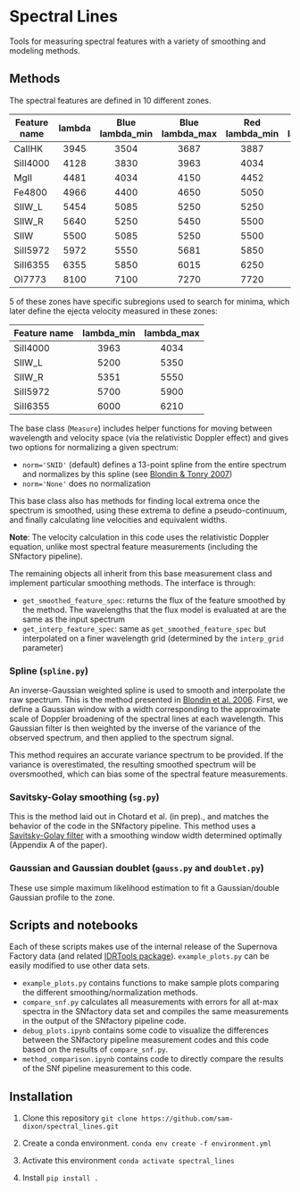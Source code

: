 # Spectral Lines
Tools for measuring spectral features with a variety of smoothing and modeling methods.

## Methods
The spectral features are defined in 10 different zones.

| Feature name | lambda | Blue lambda_min | Blue lambda_max | Red lambda_min | Red lambda_max |
|--------------|:------:|:---------------:|:---------------:|:--------------:|:--------------:|
CaIIHK         | 3945   | 3504            | 3687            | 3887           | 3990           |
SiII4000       | 4128   | 3830            | 3963            | 4034           | 4150           |
MgII           | 4481   | 4034            | 4150            | 4452           | 4573           |
Fe4800         | 4966   | 4400            | 4650            | 5050           | 5300           |
SIIW_L         | 5454   | 5085            | 5250            | 5250           | 5450           |
SIIW_R         | 5640   | 5250            | 5450            | 5500           | 5681           |
SIIW           | 5500   | 5085            | 5250            | 5500           | 5681           |
SiII5972       | 5972   | 5550            | 5681            | 5850           | 6015           |
SiII6355       | 6355   | 5850            | 6015            | 6250           | 6365           |
OI7773         | 8100   | 7100            | 7270            | 7720           | 8000           |

5 of these zones have specific subregions used to search for minima, which later define the ejecta velocity measured in these zones:

| Feature name | lambda_min | lambda_max |
|--------------|:----------:|:----------:|
SiII4000       |3963        |4034        |
SIIW_L         |5200        |5350        |
SIIW_R         |5351        |5550        |
SiII5972       |5700        |5900        |
SiII6355       |6000        |6210        |

The base class (`Measure`) includes helper functions for moving between wavelength and velocity space (via the relativistic Doppler effect) and gives two options for normalizing a given spectrum:
* `norm='SNID'` (default) defines a 13-point spline from the entire spectrum and normalizes by this spline (see [Blondin & Tonry 2007](https://ui.adsabs.harvard.edu/abs/2007ApJ...666.1024B/abstract))
* `norm='None'` does no normalization

This base class also has methods for finding local extrema once the spectrum is smoothed, using these extrema to define a pseudo-continuum, and finally calculating line velocities and equivalent widths.

**Note**: The velocity calculation in this code uses the relativistic Doppler equation, unlike most spectral feature measurements (including the SNfactory pipeline).

The remaining objects all inherit from this base measurement class and  implement particular smoothing methods. The interface is through:
* `get_smoothed_feature_spec`: returns the flux of the feature smoothed by the method. The wavelengths that the flux model is evaluated at are the same as the input spectrum
* `get_interp_feature_spec`: same as `get_smoothed_feature_spec` but interpolated on a finer wavelength grid (determined by the `interp_grid` parameter)

### Spline (`spline.py`)
An inverse-Gaussian weighted spline is used to smooth and interpolate the raw spectrum. This is the method presented in [Blondin et al. 2006](https://ui.adsabs.harvard.edu/abs/2006AJ....131.1648B/abstract). First, we define a Gaussian window with a width corresponding to the approximate scale of Doppler broadening of the spectral lines at each wavelength. This Gaussian filter is then weighted by the inverse of the variance of the observed spectrum, and then applied to the spectrum signal.

This method requires an accurate variance spectrum to be provided. If the variance is overestimated, the resulting smoothed spectrum will be oversmoothed, which can bias some of the spectral feature measurements. 

### Savitsky-Golay smoothing (`sg.py`)
This is the method laid out in Chotard et al. (in prep)., and matches the behavior of the code in the SNfactory pipeline. This method uses a [Savitsky-Golay filter](https://en.wikipedia.org/wiki/Savitzky%E2%80%93Golay_filter) with a smoothing window width determined optimally (Appendix A of the paper).

### Gaussian and Gaussian doublet (`gauss.py` and `doublet.py`)
These use simple maximum likelihood estimation to fit a Gaussian/double Gaussian profile to the zone.

## Scripts and notebooks
Each of these scripts makes use of the internal release of the Supernova Factory data (and related [IDRTools package](https://github.com/sam-dixon/snfidrtools)). `example_plots.py` can be easily modified to use other data sets.
* `example_plots.py` contains functions to make sample plots comparing the different smoothing/normalization methods.
* `compare_snf.py` calculates all measurements with errors for all at-max spectra in the SNfactory data set and compiles the same measurements in the output of the SNfactory pipeline code.
* `debug_plots.ipynb` contains some code to visualize the differences between the SNfactory pipeline measurement codes and this code based on the results of `compare_snf.py`.
* `method_comparison.ipynb` contains code to directly compare the results of the SNf pipeline measurement to this code.

## Installation
1. Clone this repository
```git clone https://github.com/sam-dixon/spectral_lines.git```

2. Create a conda environment. 
```conda env create -f environment.yml```

3. Activate this environment
```conda activate spectral_lines```

4. Install
```pip install .```
